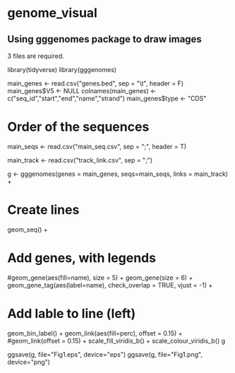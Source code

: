 # genome_visual
## Using gggenomes package to draw images

3 files are required.

library(tidyverse)
library(gggenomes)
  
  
main_genes <- read.csv("genes.bed", sep = "\t", header = F)
main_genes$V5 <- NULL
colnames(main_genes) <- c("seq_id","start","end","name","strand")
main_genes$type <- "CDS"
  
# Order of the sequences 
main_seqs <- read.csv("main_seq.csv", sep = ";", header = T)

main_track <- read.csv("track_link.csv", sep = ";")

g <- gggenomes(genes = main_genes, seqs=main_seqs, links = main_track) +
  # Create lines
  geom_seq() +
  # Add genes, with legends
  #geom_gene(aes(fill=name), size = 5) +
  geom_gene(size = 6) +
  geom_gene_tag(aes(label=name), check_overlap = TRUE, vjust = -1) +
  # Add lable to line (left)
  geom_bin_label() +
  geom_link(aes(fill=perc), offset = 0.15) +
  #geom_link(offset = 0.15) +
  scale_fill_viridis_b() + scale_colour_viridis_b()
g
  
ggsave(g, file="Fig1.eps", device="eps")
ggsave(g, file="Fig1.png", device="png")
